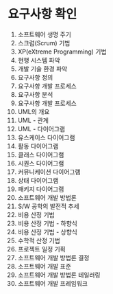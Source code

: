 # 요구사항 확인
1. 소프트웨어 생명 주기
2. 스크럼(Scrum) 기법
3. XP(eXtreme Programming) 기법
4. 현행 시스템 파악
5. 개발 기술 환경 파악
6. 요구사항 정의
7. 요구사항 개발 프로세스
8. 요구사항 분석
9. 요구사항 개발 프로세스
10. UML의 개요
11. UML - 관계
12. UML - 다이어그램
13. 유스케이스 다이어그램
14. 활동 다이어그램
15. 클래스 다이어그램
16. 시퀀스 다이어그램
17. 커뮤니케이션 다이어그램
18. 상태 다이어그램
19. 패키지 다이어그램
20. 소프트웨어 개발 방법론
21. S/W 공학의 발전적 추세
22. 비용 산정 기법
23. 비용 산정 기법 - 하향식
24. 비용 산정 기법 - 상향식
25. 수학적 산정 기법
26. 프로젝트 일정 기획
27. 소프트웨어 개발 방법론 결정
28. 소프트웨어 개발 표준
29. 소프트웨어 개발 방법론 테일러링
30. 소프트웨어 개발 프레임워크